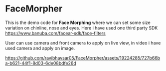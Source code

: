 # FaceMorpher

This is the demo code for **Face Morphing** where we can set some size variation on chinline, nose and eyes. 
Here i have used one third party SDK https://www.banuba.com/facear-sdk/face-filters

User can use camera and front camera to apply on live view, in video i have used camera and apply on image. 






https://github.com/ravibhavsar05/FaceMorpher/assets/19224285/727b66ba-b621-44f1-8d03-6de08bdfe26d




